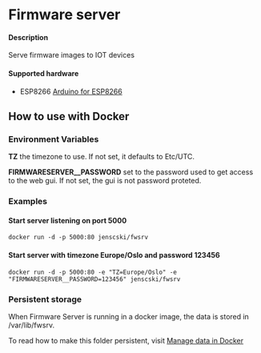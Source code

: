# Firmware server

#### Description

Serve firmware images to IOT devices

#### Supported hardware
 - ESP8266 [Arduino for ESP8266](https://github.com/esp8266/Arduino/)

## How to use with Docker


### Environment Variables

**TZ** the timezone to use. If not set, it defaults to Etc/UTC.
 
**FIRMWARESERVER__PASSWORD** set to the password used to get access to the web gui. If not set, the gui is not password proteted.

### Examples

#### Start server listening on port 5000
```
docker run -d -p 5000:80 jenscski/fwsrv
```

#### Start server with timezone Europe/Oslo and password 123456

```
docker run -d -p 5000:80 -e "TZ=Europe/Oslo" -e "FIRMWARESERVER__PASSWORD=123456" jenscski/fwsrv
```

### Persistent storage

When Firmware Server is running in a docker image, the data is stored in /var/lib/fwsrv.

To read how to make this folder persistent, visit [Manage data in Docker](https://docs.docker.com/storage/)
